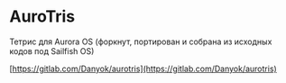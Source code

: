 AuroTris
===================

Тетрис для Aurora OS (форкнут, портирован и собрана из исходных кодов под Sailfish OS)

[https://gitlab.com/Danyok/aurotris](https://gitlab.com/Danyok/aurotris)
